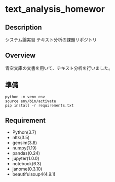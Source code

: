 # text_analysis_homewor

## Description
システム論実習 テキスト分析の課題リポジトリ


## Overview
青空文庫の文書を用いて、テキスト分析を行いました。  

## 準備
```
python -m venv env  
source env/bin/activate  
pip install -r requirements.txt  
```

## Requirement  
* Python(3.7)  
* nltk(3.5)
* gensim(3.8)
* numpy(1.19)
* pandas(0.24)
* jupyter(1.0.0)
* notebook(6.3)
* janome(0.3.10)
* beautifulsoup4(4.9.1)
